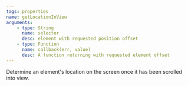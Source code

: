 ```yaml
---
tags: properties
name: getLocationInView
arguments:
    - type: String
      name: selector
      desc: element with requested position offset
    - type: Function
      name: callback(err, value)
      desc: A function returning with requested element offset
---
```


Determine an element's location on the screen once it has been scrolled into view.